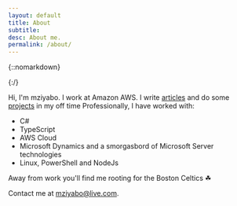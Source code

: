 ```yaml
---
layout: default
title: About
subtitle:
desc: About me.
permalink: /about/
---
```


<div class="pretty-links">

<div class="lead lead-about">
</div>

{::nomarkdown} 
<figure class="site-profile">
    <!-- <img src="{{ site.baseurl }}/assets/img/profile.png"> -->
</figure>
{:/}

Hi, I'm mziyabo. I work at Amazon AWS. 
I write [articles](/articles) and do some [projects](/projects) in my off time
Professionally, I have worked with:
- C#
- TypeScript
- AWS Cloud
- Microsoft Dynamics and a smorgasbord of Microsoft Server technologies
- Linux, PowerShell and NodeJs

Away from work you'll find me rooting for the Boston Celtics ☘

Contact me at mziyabo@live.com.

</div>

